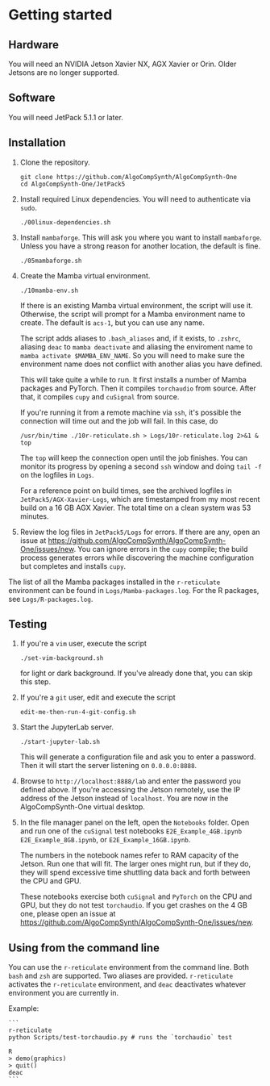 # Getting started

## Hardware
You will need an NVIDIA Jetson Xavier NX, AGX Xavier or Orin. Older
Jetsons are no longer supported.

## Software
You will need JetPack 5.1.1 or later.

## Installation

1. Clone the repository.

    ```
    git clone https://github.com/AlgoCompSynth/AlgoCompSynth-One
    cd AlgoCompSynth-One/JetPack5
    ```

2. Install required Linux dependencies. You will need to authenticate
via `sudo`.

    ```
    ./00linux-dependencies.sh
    ```

3. Install `mambaforge`. This will ask you where you want to install
`mambaforge`. Unless you have a strong reason for another location,
the default is fine.

    ```
    ./05mambaforge.sh
    ```

4. Create the Mamba virtual environment.

    ```
    ./10mamba-env.sh
    ```

    If there is an existing Mamba virtual environment, the script
    will use it. Otherwise, the script will prompt for a Mamba
    environment name to create. The default is `acs-1`, but you
    can use any name.

    The script adds aliases to `.bash_aliases` and, if it exists,
    to `.zshrc`, aliasing `deac` to `mamba deactivate` and aliasing the
    enviroment name to `mamba activate $MAMBA_ENV_NAME`. So you
    will need to make sure the environment name does not conflict
    with another alias you have defined.

    This will take quite a while to run. It first installs a number
    of Mamba packages and PyTorch. Then it compiles `torchaudio` from
    source. After that, it compiles `cupy` and `cuSignal` from source.

    If you're running it from a remote machine via `ssh`, it's 
    possible the connection will time out and the job will fail. In this
    case, do

    ```
    /usr/bin/time ./10r-reticulate.sh > Logs/10r-reticulate.log 2>&1 &
    top
    ```

    The `top` will keep the connection open until the job finishes.
    You can monitor its progress by opening a second `ssh` window and
    doing `tail -f` on the logfiles in `Logs`.

    For a reference point on build times, see the archived logfiles
    in `JetPack5/AGX-Xavier-Logs`, which are timestamped from my
    most recent build on a 16 GB AGX Xavier. The total time on a clean
    system was 53 minutes.

5. Review the log files in `JetPack5/Logs` for errors. If there
are any, open an issue at
<https://github.com/AlgoCompSynth/AlgoCompSynth-One/issues/new>.
You can ignore errors in the `cupy` compile; the build process
generates errors while discovering the machine configuration
but completes and installs `cupy`.

The list of all the Mamba packages installed in the `r-reticulate`
environment can be found in `Logs/Mamba-packages.log`. For the
R packages, see `Logs/R-packages.log`.

## Testing

1. If you're a `vim` user, execute the script

    ```
    ./set-vim-background.sh
    ```

    for light or dark background. If you've already done that, you
can skip this step.

2. If you're a `git` user, edit and execute the script

    ```
    edit-me-then-run-4-git-config.sh
    ```

3. Start the JupyterLab server.

    ```
    ./start-jupyter-lab.sh
    ```

    This will generate a configuration file and ask you to enter a
password. Then it will start the server listening on `0.0.0.0:8888`.

4. Browse to `http://localhost:8888/lab` and enter the password you
defined above. If you're accessing the Jetson remotely, use the IP
address of the Jetson instead of `localhost`. You are now in the
AlgoCompSynth-One virtual desktop.

5. In the file manager panel on the left, open the `Notebooks` folder.
Open and run one of the `cuSignal` test notebooks `E2E_Example_4GB.ipynb`
`E2E_Example_8GB.ipynb`, or `E2E_Example_16GB.ipynb`.

   The numbers in the notebook names refer to RAM capacity of the Jetson.
Run one that will fit. The larger ones might run, but if they do,
they will spend excessive time shuttling data back and forth between
the CPU and GPU.

    These notebooks exercise both `cuSignal` and `PyTorch` on the CPU and
GPU, but they do not test `torchaudio`. If you get crashes on the
4 GB one, please open an issue at
<https://github.com/AlgoCompSynth/AlgoCompSynth-One/issues/new>.

## Using from the command line
You can use the `r-reticulate` environment from the command line. Both
`bash` and `zsh` are supported. Two aliases are provided.
`r-reticulate` activates the `r-reticulate` environment, and `deac`
deactivates whatever environment you are currently in.

Example:

    ```
    r-reticulate
    python Scripts/test-torchaudio.py # runs the `torchaudio` test

    R
    > demo(graphics)
    > quit()
    deac
    ```
